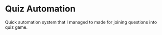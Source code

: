 # Quiz Automation
Quick automation system that I managed to made for joining questions into quiz game.
